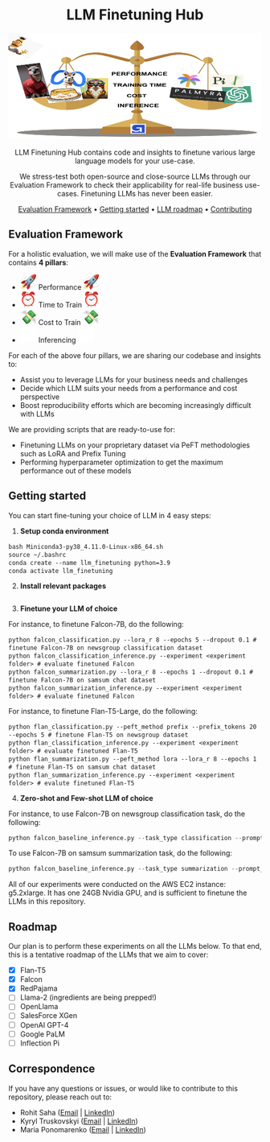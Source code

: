 <!-- markdownlint-configure-file {
  "MD013": {
    "code_blocks": false,
    "tables": false
  },
  "MD033": false,
  "MD041": false
} -->

<div align="center">

# LLM Finetuning Hub 

<img src="assets/repo-main.png" width="512" height="212"/>

LLM Finetuning Hub contains code and insights to finetune various large language models for your use-case.

We stress-test both open-source and close-source LLMs through our Evaluation Framework to check their applicability for real-life business use-cases. Finetuning LLMs has never been easier.

[Evaluation Framework](#evaluation-framework) •
[Getting started](#getting-started) •
[LLM roadmap](#llm-roadmap) •
[Contributing](#contributing)

</div>

## Evaluation Framework

For a holistic evaluation, we will make use of the __Evaluation Framework__ that contains __4 pillars__:

- <img src="assets/rocket.gif" width="32" height="32"/> Performance <img src="assets/rocket.gif" width="32" height="32"/>
- <img src="assets/time.gif" width="32" height="32"/> Time to Train <img src="assets/time.gif" width="32" height="32"/>
- <img src="assets/money.gif" width="32" height="32"/> Cost to Train <img src="assets/money.gif" width="32" height="32"/>
- <img src="assets/progress.gif" width="32" height="32"/> Inferencing <img src="assets/progress.gif" width="32" height="32"/>


For each of the above four pillars, we are sharing our codebase and insights to:
- Assist you to leverage LLMs for your business needs and challenges
- Decide which LLM suits your needs from a performance and cost perspective
- Boost reproducibility efforts which are becoming increasingly difficult with LLMs

We are providing scripts that are ready-to-use for:
- Finetuning LLMs on your proprietary dataset via PeFT methodologies such as LoRA and Prefix Tuning
- Performing hyperparameter optimization to get the maximum performance out of these models

## Getting started 

You can start fine-tuning your choice of LLM in 4 easy steps:

1. **Setup conda environment**

```wget https://repo.anaconda.com/miniconda/Miniconda3-py38_4.11.0-Linux-x86_64.sh
bash Miniconda3-py38_4.11.0-Linux-x86_64.sh
source ~/.bashrc
conda create --name llm_finetuning python=3.9
conda activate llm_finetuning
```

2. **Install relevant packages**

```pip install -r requirements.txt
```

3. **Finetune your LLM of choice**

For instance, to finetune Falcon-7B, do the following:

```cd falcon/ # navigate to Falcon folder
python falcon_classification.py --lora_r 8 --epochs 5 --dropout 0.1 # finetune Falcon-7B on newsgroup classification dataset
python falcon_classification_inference.py --experiment <experiment folder> # evaluate finetuned Falcon
python falcon_summarization.py --lora_r 8 --epochs 1 --dropout 0.1 # finetune Falcon-7B on samsum chat dataset
python falcon_summarization_inference.py --experiment <experiment folder> # evaluate finetuned Falcon
```

For instance, to finetune Flan-T5-Large, do the following:

```cd flan-t5/ # navigate to Flan-T5 folder
python flan_classification.py --peft_method prefix --prefix_tokens 20 --epochs 5 # finetune Flan-T5 on newsgroup dataset
python flan_classification_inference.py --experiment <experiment folder> # evaluate finetuned Flan-T5
python flan_summarization.py --peft_method lora --lora_r 8 --epochs 1 # finetune Flan-T5 on samsum chat dataset
python flan_summarization_inference.py --experiment <experiment folder> # evalute finetuned Flan-T5
```

4. **Zero-shot and Few-shot LLM of choice**

For instance, to use Falcon-7B on newsgroup classification task, do the following:

```python falcon_baseline_inference.py --task_type classification --prompt_type zero-shot
python falcon_baseline_inference.py --task_type classification --prompt_type few-shot
```

To use Falcon-7B on samsum summarization task, do the following:

```python falcon_baseline_inference.py --task_type summarization --prompt_type zero-shot
python falcon_baseline_inference.py --task_type summarization --prompt_type few-shot
```

All of our experiments were conducted on the AWS EC2 instance: g5.2xlarge. It has one 24GB Nvidia GPU, and is sufficient to finetune the LLMs in this repository.

## Roadmap

Our plan is to perform these experiments on all the LLMs below. To that end, this is a tentative roadmap of the LLMs that we aim to cover:

- [x] Flan-T5
- [x] Falcon 
- [x] RedPajama
- [ ] Llama-2 (ingredients are being prepped!)
- [ ] OpenLlama
- [ ] SalesForce XGen
- [ ] OpenAI GPT-4
- [ ] Google PaLM
- [ ] Inflection Pi

## Correspondence

If you have any questions or issues, or would like to contribute to this repository, please reach out to:

- Rohit Saha ([Email](mailto:rohit@georgian.io) | [LinkedIn](https://www.linkedin.com/in/rohit-saha-ai/))
- Kyryl Truskovskyi ([Email](mailto:kyryl@georgian.io) | [LinkedIn](https://www.linkedin.com/in/kyryl-truskovskyi-275b7967/))
- Maria Ponomarenko ([Email](mailto:mariia.ponomarenko@georgian.io) | [LinkedIn](https://www.linkedin.com/in/maria-ponomarenko-71b465179/))

